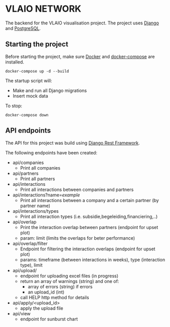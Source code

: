 # VLAIO NETWORK
The backend for the VLAIO visualisation project. The project uses [Django](https://www.djangoproject.com) and [PostgreSQL](https://www.postgresql.org).

## Starting the project
Before starting the project, make sure [Docker](https://www.docker.com) and [docker-compose](https://docs.docker.com/compose/) are installed.

`docker-compose up -d --build`

The startup script will:
- Make and run all Django migrations
- Insert mock data
 
To stop:

``` docker-compose down ```

## API endpoints
The API for this project was build using [Django Rest Framework](http://www.django-rest-framework.org).

The following endpoints have been created:
- api/companies
    - Print all companies
- api/partners
    - Print all partners
- api/interactions
    - Print all interactions between companies and partners
- api/interactions?name=*example*
    - Print all interactions between a company and a certain partner (by partner name)
- api/interactions/types
    - Print all interaction types (i.e. subsidie,begeleiding,financiering,..)
- api/overlap
    - Print the interaction overlap between partners (endpoint for upset plot)
    - param: limit (limits the overlaps for beter performance) 
- api/overlap/filter
    - Endpoint for filtering the interaction overlaps (endpoint for upset plot)
    - params: timeframe (between interactions in weeks), type (interaction type), limit
- api/upload/
    - endpoint for uploading excel files (in progress)
    - return an array of warnings (string) and one of:
        - array of errors (string) if errors
        - an upload_id (int)
    - call HELP http method for details
- api/apply/<upload_id>
    - apply the upload file
- api/view
    - endpoint for sunburst chart 
